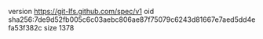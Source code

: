 version https://git-lfs.github.com/spec/v1
oid sha256:7de9d52fb005c6c03aebc806ae87f75079c6243d81667e7aed5dd4efa53f382c
size 1378
